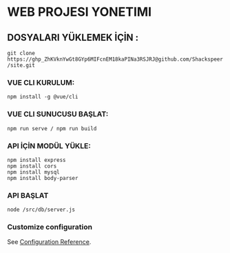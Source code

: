 # WEB PROJESI YONETIMI

## DOSYALARI YÜKLEMEK İÇİN : 
``` git clone https://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@github.com/Shackspeer/site.git ```

### VUE CLI KURULUM:
``` npm install -g @vue/cli ```

### VUE CLI SUNUCUSU BAŞLAT:
``` npm run serve / npm run build ```


### API İÇİN MODÜL YÜKLE:
```
npm install express
npm install cors
npm install mysql
npm install body-parser
```


### API BAŞLAT
``` node /src/db/server.js ```


### Customize configuration
See [Configuration Reference](https://cli.vuejs.org/config/).
